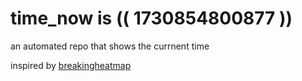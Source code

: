 # time_now is (( 1730854800877 ))

an automated repo that shows the currnent time

inspired by [breakingheatmap](https://github.com/breakingheatmap/breakingheatmap)